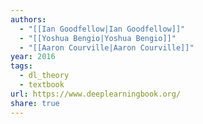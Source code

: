 ```yaml
---
authors:
  - "[[Ian Goodfellow|Ian Goodfellow]]"
  - "[[Yoshua Bengio|Yoshua Bengio]]"
  - "[[Aaron Courville|Aaron Courville]]"
year: 2016
tags:
  - dl_theory
  - textbook
url: https://www.deeplearningbook.org/
share: true
---
```

